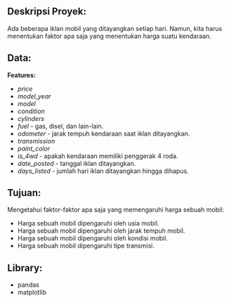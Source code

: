 ## Deskripsi Proyek:
Ada beberapa iklan mobil yang ditayangkan setiap hari. Namun, kita harus menentukan faktor apa saja yang menentukan harga suatu kendaraan.

## Data:
**Features:**
- *price*
- *model_year*
- *model*
- *condition*
- *cylinders*
- *fuel* - gas, disel, dan lain-lain.
- *odometer* - jarak tempuh kendaraan saat iklan ditayangkan.
- *transmission*
- *paint_color*
- *is_4wd* - apakah kendaraan memiliki penggerak 4 roda.
- *date_posted* - tanggal iklan ditayangkan.
- *days_listed* - jumlah hari iklan ditayangkan hingga dihapus.

## Tujuan:
Mengetahui faktor-faktor apa saja yang memengaruhi harga sebuah mobil:
- Harga sebuah mobil dipengaruhi oleh usia mobil.
- Harga sebuah mobil dipengaruhi oleh jarak tempuh mobil.
- Harga sebuah mobil dipengaruhi oleh kondisi mobil.
- Harga sebuah mobil dipengaruhi tipe transmisi.

## Library:
- pandas
- matplotlib
